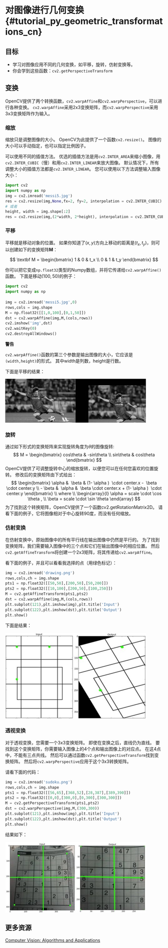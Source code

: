 # 对图像进行几何变换{#tutorial_py_geometric_transformations_cn}

## 目标

- 学习对图像应用不同的几何变换，如平移，旋转，仿射变换等。
- 你会学到这些函数：`cv2.getPerspectiveTransform`

## 变换

OpenCV提供了两个转换函数，`cv2.warpAffine`和`cv2.warpPerspective`，可以进行各种变换。 `cv2.warpAffine`采用2x3变换矩阵，而`cv2.warpPerspective`采用3x3变换矩阵作为输入。

### 缩放

缩放只是调整图像的大小。 OpenCV为此提供了一个函数`cv2.resize()`。 图像的大小可以手动指定，也可以指定比例因子。

可以使用不同的插值方法。 优选的插值方法是用`cv2.INTER_AREA`来缩小图像，用`cv2.INTER_CUBIC`（慢）和用`cv2.INTER_LINEAR`来放大图像。 默认情况下，所有调整大小的插值方法都是`cv2.INTER_LINEAR`。 您可以使用以下方法调整输入图像大小：

```python
import cv2
import numpy as np
img = cv2.imread('messi5.jpg')
res = cv2.resize(img,None,fx=2, fy=2, interpolation = cv2.INTER_CUBIC)
# 或者
height, width = img.shape[:2]
res = cv2.resize(img,(2*width, 2*height), interpolation = cv2.INTER_CUBIC)
```

### 平移

平移就是移动对象的位置。 如果你知道了$(x,y)$方向上移动的距离是$(t_x,t_y)$，则可以创建如下的变换矩阵$\textbf {M}$：

$$
\textbf M = \begin{bmatrix} 1 & 0 & t_x \\ 0 & 1 & t_y  \end{bmatrix}
$$

你可以把它变成`np.float32`类型的Numpy数组，并将它传递给`cv2.warpAffine()`函数。 下面是移动$(100,50)$的例子：

```python
import cv2
import numpy as np

img = cv2.imread('messi5.jpg',0)
rows,cols = img.shape
M = np.float32([[1,0,100],[0,1,50]])
dst = cv2.warpAffine(img,M,(cols,rows))
cv2.imshow('img',dst)
cv2.waitKey(0)
cv2.destroyAllWindows()
```

**警告**

`cv2.warpAffine()`函数的第三个参数是输出图像的大小，它应该是`(width,height)`的形式。 其中width是列数，height是行数。

下面是平移的结果：

![image](images/translation.jpg)

### 旋转

通过如下形式的变换矩阵来实现旋转角度为$\theta$的图像旋转:
$$
M = \begin{bmatrix} cos\theta & -sin\theta \\ sin\theta & cos\theta   \end{bmatrix}
$$
OpenCV提供了可调整旋转中心的缩放旋转，以便您可以在任何您喜欢的位置旋转。 修改后的变换矩阵由下式给出：
$$
\begin{bmatrix} \alpha &  \beta & (1- \alpha )  \cdot center.x -  \beta \cdot center.y \\ - \beta &  \alpha &  \beta \cdot center.x + (1- \alpha )  \cdot center.y \end{bmatrix} 
\\
where
\\
\begin{array}{l} \alpha =  scale \cdot \cos \theta , \\ \beta =  scale \cdot \sin \theta \end{array}
$$
为了找到这个转换矩阵，OpenCV提供了一个函数cv2.getRotationMatrix2D。 请看下面的例子，它将图像相对于中心旋转90度，而没有任何缩放。

### 仿射变换

在仿射变换中，原始图像中的所有平行线在输出图像中仍然是平行的。 为了找到变换矩阵，我们需要输入图像中的三个点和它们在输出图像中的相应位置。 然后`cv2.getAffineTransform`将创建一个2x3矩阵，将其传递给`cv2.warpAffine`。

看下面的例子，并且可以看看我选择的点（用绿色标记）：

```python
img = cv2.imread('drawing.png')
rows,cols,ch = img.shape
pts1 = np.float32([[50,50],[200,50],[50,200]])
pts2 = np.float32([[10,100],[200,50],[100,250]])
M = cv2.getAffineTransform(pts1,pts2)
dst = cv2.warpAffine(img,M,(cols,rows))
plt.subplot(121),plt.imshow(img),plt.title('Input')
plt.subplot(122),plt.imshow(dst),plt.title('Output')
plt.show()
```

下面是结果：

![image](images/affine.jpg)

### 透视变换

对于透视变换，您需要一个3x3变换矩阵。 即使在变换之后，直线仍为直线。 要找到这个变换矩阵，你需要输入图像上的4个点和输出图像上的对应点。 在这4点中，不能有三点共线。 然后可以通过函数`cv2.getPerspectiveTransform`找到变换矩阵。 然后将`cv2.warpPerspective`应用于这个3x3转换矩阵。

请看下面的代码：

```python
img = cv2.imread('sudoku.png')
rows,cols,ch = img.shape
pts1 = np.float32([[56,65],[368,52],[28,387],[389,390]])
pts2 = np.float32([[0,0],[300,0],[0,300],[300,300]])
M = cv2.getPerspectiveTransform(pts1,pts2)
dst = cv2.warpPerspective(img,M,(300,300))
plt.subplot(121),plt.imshow(img),plt.title('Input')
plt.subplot(122),plt.imshow(dst),plt.title('Output')
plt.show()
```

结果如下：

![image](images/perspective.jpg)

## 更多资源

[Computer Vision: Algorithms and Applications](https://books.google.com/books?hl=zh-CN&lr=&id=bXzAlkODwa8C&oi=fnd&pg=PR4&dq=Computer+Vision:+Algorithms+and+Applications&ots=g_Y470nDCF&sig=iFX7bOCsAefVolxa9Yk0fIC-HQc#v=onepage&q=Computer%20Vision%3A%20Algorithms%20and%20Applications&f=false)

